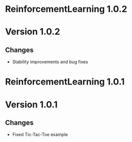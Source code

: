 # ReinforcementLearning 1.0.2

# Version 1.0.2

## Changes

* Stability improvements and bug fixes

# ReinforcementLearning 1.0.1

# Version 1.0.1

## Changes

* Fixed Tic-Tac-Toe example
